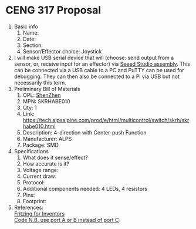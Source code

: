 # CENG 317 Proposal
1. Basic info
     1. Name: 
     2. Date: 
     3. Section:
     4. Sensor/Effector choice: Joystick
2. I will make USB serial device that will (choose: send output from a sensor, or, receive input for an effector) via [Seeed Studio assembly](https://www.seeedstudio.com/fusion_pcb.html). This can be connected via a USB cable to a PC and PuTTY can be used for debugging. They can then also be connected to a Pi via USB but not necessarily this term. 
3. Preliminary Bill of Materials
    1. OPL: [ShenZhen](https://www.seeedstudio.com/opl.html)
    2. MPN: SKRHABE010
	3. Qty: 1
	4. Link: https://tech.alpsalpine.com/prod/e/html/multicontrol/switch/skrh/skrhabe010.html
    5. Description:	4-direction with Center-push Function 
	6. Manufacturer: ALPS
	7. Package: SMD
4. Specifications
    1. What does it sense/effect?
	2. How accurate is it?
    3. Voltage range:
	4. Current draw:
	5. Protocol:
	6. Additional components needed: 4 LEDs, 4 resistors
	7. Pins:
	8. Footprint: 
5. References:    
[Fritzing for Inventors](https://learning-oreilly-com.ezproxy.humber.ca/library/view/fritzing-for-inventors/9780071844642/ch01.html#ch01)    
[Code N.B. use port A or B instead of port C](https://github.com/libopencm3/libopencm3-examples/blob/master/examples/stm32/f1/waveshare-open103r/joystick/joystick.c)